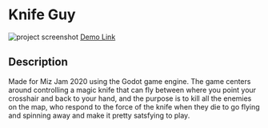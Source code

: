 # Knife Guy
![project screenshot](https://user-images.githubusercontent.com/48658337/125148527-c7422480-e0e7-11eb-946b-ffb6c37a3732.gif)
[Demo Link](https://ericpedley.itch.io/knife-guy)
## Description
  Made for Miz Jam 2020 using the Godot game engine. The game centers around controlling a magic knife that can fly between where you point your crosshair and back to your hand, and the purpose is to kill all the enemies on the map, who respond to the force of the knife when they die to go flying and spinning away and make it pretty satsfying to play.

